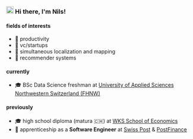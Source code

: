 ### <img src="https://media.giphy.com/media/hvRJCLFzcasrR4ia7z/giphy.gif" width="20">  Hi there, I'm Nils!

#### fields of interests

- 🌱 productivity
- 🌉 vc/startups
- 🤖 simultaneous localization and mapping
- 👥 recommender systems

#### currently

- 🎓 BSc Data Science freshman at [University of Applied Sciences Northwestern Switzerland (FHNW)](https://www.fhnw.ch/en)

#### previously

- 🎓 high school diploma (matura 🇨🇭) at [WKS School of Economics](https://www.wksbern.ch/)
- 🏢 apprenticeship as a **Software Engineer** at [Swiss Post](https://www.post.ch/en) & [PostFinance](https://www.postfinance.ch/en)
